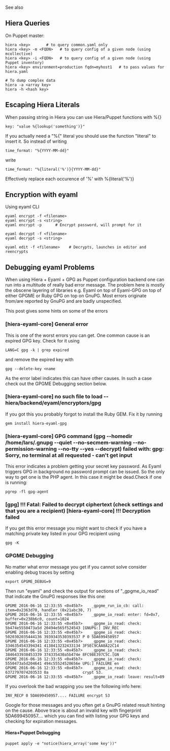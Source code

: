 See also <?add topic='Puppet'?>

## Hiera Queries

On Puppet master:

    hiera <key>       # to query common.yaml only
    hiera <key> -m <FQDN>   # to query config of a given node (using mcollective)
    hiera <key> -i <FQDN>   # to query config of a given node (using Puppet inventory)
    hiera <key> environment=production fqdn=myhost1   # to pass values for hiera.yaml

    # To dump complex data
    hiera -a <array key>
    hiera -h <hash key>
    
## Escaping Hiera Literals

When passing string in Hiera you can use Hiera/Puppet functions with %{}

    key: "value %{lookup('something')}"
    
If you actually need a "%{" literal you should use the function "literal" to insert it. So instead of writing

    time_format: "%{YYYY-MM-dd}"
    
write

    time_format: "%{literal('%')}{YYYY-MM-dd}"

Effectively replace each occurence of '%' with %{literal('%')}

## Encryption with eyaml

Using eyaml CLI

    eyaml encrypt -f <filename>
    eyaml encrypt -s <string>
    eyaml encrypt -p      # Encrypt password, will prompt for it

    eyaml decrypt -f <filename>
    eyaml decrypt -s <string>

    eyaml edit -f <filename>    # Decrypts, launches in editor and reencrypts

## Debugging eyaml Problems

When using Hiera + Eyaml + GPG as Puppet configuration backend one can run into a multitude of really bad error message. The problem here is mostly the obscene layering of libraries e.g. Eyaml on top of Eyaml-GPG on top of either GPGME or Ruby GPG on top on GnuPG. Most errors originate from/are reported by GnuPG and are badly unspecified.

This post gives some hints on some of the errors

### [hiera-eyaml-core] General error

This is one of the worst errors you can get. One common cause is an expired GPG key. Check for it using

    LANG=C gpg -k | grep expired

and remove the expired key with

    gpg --delete-key <name

As the error label indicates this can have other causes. In such a case check out the GPGME Debugging section below.

### [hiera-eyaml-core] no such file to load -- hiera/backend/eyaml/encryptors/gpg

If you got this you probably forgot to install the Ruby GEM. Fix it by running

    gem install hiera-eyaml-gpg

### [hiera-eyaml-core] GPG command (gpg --homedir /home/lars/.gnupg --quiet --no-secmem-warning --no-permission-warning --no-tty --yes --decrypt) failed with: gpg: Sorry, no terminal at all requested - can't get input

This error indicates a problem getting your secret key password. As Eyaml triggers GPG in background no password prompt can be issued. So the only way to get one is the PHP agent. In this case it might be dead.Check if one is running:

    pgrep -fl gpg-agent

### [gpg] !!! Fatal: Failed to decrypt ciphertext (check settings and that you are a recipient) [hiera-eyaml-core] !!! Decryption failed

If you get this error message you might want to check if you have a matching private key listed in your GPG recipient using

    gpg -K

### GPGME Debugging

No matter what error message you get if you cannot solve consider enabling debug traces by setting

    export GPGME_DEBUG=9

Then run "eyaml" and check the output for sections of "_gpgme_io_read" that indicate the GnuPG responses like this one:

    GPGME 2016-06-16 12:33:55 <0x45b7>    _gpgme_run_io_cb: call: item=0x2363d70, handler (0x21abc30, 7)
    GPGME 2016-06-16 12:33:55 <0x45b7>    _gpgme_io_read: enter: fd=0x7, buffer=0x238b6c0, count=1024
    GPGME 2016-06-16 12:33:55 <0x45b7>    _gpgme_io_read: check: 5b474e5550473a5d 20494e565f524543 [GNUPG:] INV_REC
    GPGME 2016-06-16 12:33:55 <0x45b7>    _gpgme_io_read: check: 5020302035444136 3939343530393537 P 0 5DA699450957
    GPGME 2016-06-16 12:33:55 <0x45b7>    _gpgme_io_read: check: 3346354543394341 4138413232433134 3F5EC9CAA8A22C14
    GPGME 2016-06-16 12:33:55 <0x45b7>    _gpgme_io_read: check: 3846433938453339 374335430a5b474e 8FC98E397C5C.[GN
    GPGME 2016-06-16 12:33:55 <0x45b7>    _gpgme_io_read: check: 5550473a5d204641 494c55524520656e UPG:] FAILURE en
    GPGME 2016-06-16 12:33:55 <0x45b7>    _gpgme_io_read: check: 6372797074203533 0a               crypt 53.
    GPGME 2016-06-16 12:33:55 <0x45b7>    _gpgme_io_read: leave: result=89

If you overlook the bad wrapping you see the following info here:

    INV_RECP 0 5DA699450957.... FAILURE encrypt 53

Google for those messages and you often get a GnuPG related result hinting on the cause. Above trace is about an invalid key with fingerprint 5DA699450957.... which you can find with listing your GPG keys and checking for expiration messages. 

#### Hiera+Puppet Debugging

    puppet apply -e "notice(hiera_array('some key'))"

